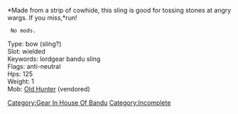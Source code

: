 *Made from a strip of cowhide, this sling is good for tossing stones at
angry wargs. If you miss,*run!

` No mods.`

Type: bow (sling?)  
Slot: wielded  
Keywords: lordgear bandu sling  
Flags: anti-neutral  
Hps: 125  
Weight: 1  
Mob: [Old Hunter](Old_Hunter "wikilink") (vendored)  

[Category:Gear In House Of
Bandu](Category:Gear_In_House_Of_Bandu "wikilink")
[Category:Incomplete](Category:Incomplete "wikilink")

